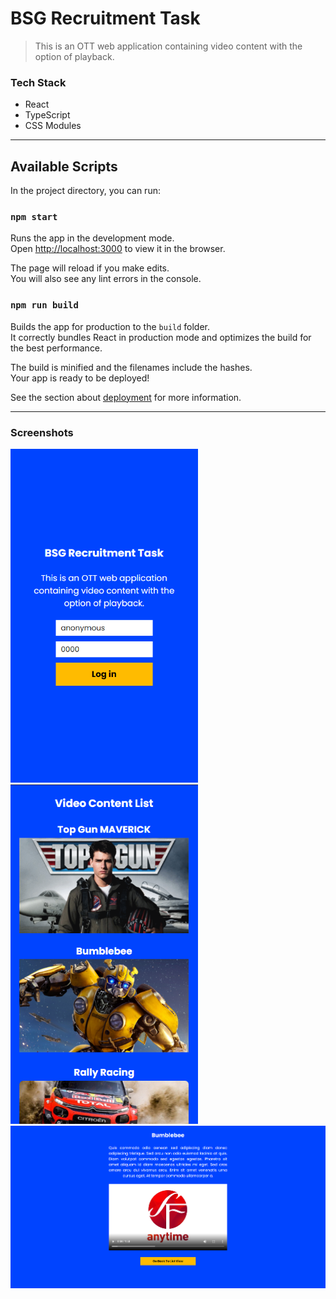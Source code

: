 # BSG Recruitment Task

> This is an OTT web application containing video content with the option of playback.

### Tech Stack

- React
- TypeScript
- CSS Modules

---

## Available Scripts

In the project directory, you can run:

### `npm start`

Runs the app in the development mode.\
Open [http://localhost:3000](http://localhost:3000) to view it in the browser.

The page will reload if you make edits.\
You will also see any lint errors in the console.


### `npm run build`

Builds the app for production to the `build` folder.\
It correctly bundles React in production mode and optimizes the build for the best performance.

The build is minified and the filenames include the hashes.\
Your app is ready to be deployed!

See the section about [deployment](https://facebook.github.io/create-react-app/docs/deployment) for more information.

---

### Screenshots

<img src="./screenshots/01.png" width="300"/>

<img src="./screenshots/02.png" width="300"/>

<img src="./screenshots/03.png"/>


